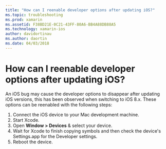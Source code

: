 ```yaml
---
title: "How can I reenable developer options after updating iOS?"
ms.topic: troubleshooting
ms.prod: xamarin
ms.assetid: F38BD21E-0C21-43FF-80A6-BB4A88DB88A5
ms.technology: xamarin-ios
author: davidortinau
ms.author: daortin
ms.date: 04/03/2018
---
```


# How can I reenable developer options after updating iOS?

An iOS bug may cause the developer options to disappear after updating iOS versions, this has been observed when switching to iOS 8.x. These options can be reenabled with the following steps:

1. Connect the iOS device to your Mac development machine.
2. Start Xcode.
3. Open **Window > Devices** & select your device.
4. Wait for Xcode to finish copying symbols and then check the device's Settings.app for the Developer settings.
5. Reboot the device.
